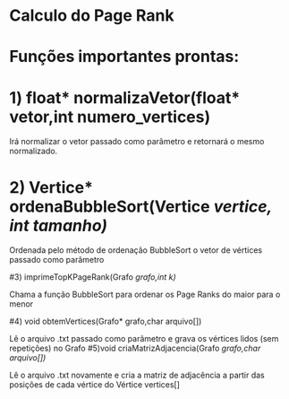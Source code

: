 # Calculo do Page Rank
# Funções importantes prontas:
# 1) float* normalizaVetor(float* vetor,int numero_vertices)
Irá normalizar o vetor passado como parâmetro
e retornará o mesmo normalizado.

# 2) Vertice* ordenaBubbleSort(Vertice *vertice, int tamanho)*

Ordenada pelo método de ordenação BubbleSort o vetor de
vértices passado como parâmetro

#3) imprimeTopKPageRank(Grafo *grafo,int k)*

Chama a função BubbleSort para ordenar os Page Ranks do
maior para o menor

#4) void obtemVertices(Grafo* grafo,char arquivo[])

Lê o arquivo .txt passado como parâmetro e grava os
vértices lidos (sem repetições) no Grafo
#5)void criaMatrizAdjacencia(Grafo *grafo,char arquivo[])*

Lê o arquivo .txt novamente e cria a matriz de adjacência
a partir das posições de cada vértice do Vértice vertices[]
